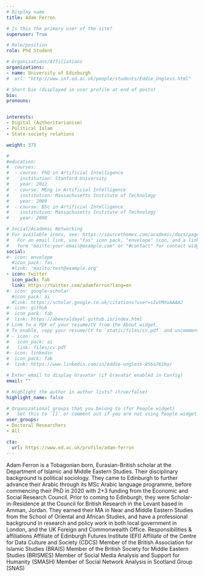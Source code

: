 ```yaml
---
# Display name
title: Adam Ferron		

# Is this the primary user of the site?
superuser: True 

# Role/position
role: Phd Student

# Organizations/Affiliations
organizations:
- name: University of Edinburgh
#  url: "http://www.inf.ed.ac.uk/people/students/Eddie_Ungless.html"

# Short bio (displayed in user profile at end of posts)
bio: 
pronouns: 


interests:
- Digital (Authoritarianism)
- Political Islam
- State-society relations

weight: 375

#
#education:
#  courses:
#  - course: PhD in Artificial Intelligence
#    institution: Stanford University
#    year: 2012
#  - course: MEng in Artificial Intelligence
#    institution: Massachusetts Institute of Technology
#    year: 2009
#  - course: BSc in Artificial Intelligence
#    institution: Massachusetts Institute of Technology
#    year: 2008

# Social/Academic Networking
# For available icons, see: https://sourcethemes.com/academic/docs/page-builder/#icons
#   For an email link, use "fas" icon pack, "envelope" icon, and a link in the
#   form "mailto:your-email@example.com" or "#contact" for contact widget.
social:
#- icon: envelope
  #icon_pack: fas
  #link: 'mailto:test@example.org'
- icon: twitter
  icon_pack: fab
  link: https://twitter.com/adamferron?lang=en
#- icon: google-scholar
  #icon_pack: ai
  #link: https://scholar.google.co.uk/citations?user=sIwtMXoAAAAJ
#- icon: github
#  icon_pack: fab
#  link: https://abeeraldayel.github.io/index.html
# Link to a PDF of your resume/CV from the About widget.
# To enable, copy your resume/CV to `static/files/cv.pdf` and uncomment the lines below.
# - icon: cv
#   icon_pack: ai
#   link: files/cv.pdf
#- icon: linkedin
#  icon_pack: fab
#  link: https://www.linkedin.com/in/eddie-ungless-85ba761ba/ 

# Enter email to display Gravatar (if Gravatar enabled in Config)
email: ""

# Highlight the author in author lists? (true/false)
highlight_name: false

# Organizational groups that you belong to (for People widget)
#   Set this to `[]` or comment out if you are not using People widget.
user_groups:
- Doctoral Researchers 
- All 

cta:
  url: https://www.ed.ac.uk/profile/adam-ferron
---
```


Adam Ferron is a Tobagonian born, Eurasian-British scholar at the Department of Islamic and Middle Eastern Studies. Their disciplinary background is political sociology. They came to Edinburgh to further advance their Arabic through its MSc Arabic language programme, before commencing their PhD in 2020 with 2+3 funding from the Economic and Social Research Council. Prior to coming to Edinburgh, they were Scholar-in-Residence at the Council for British Research in the Levant based in Amman, Jordan. They earned their MA in Near and Middle Eastern Studies from the School of Oriental and African Studies, and have a professional background in research and policy work in both local government in London, and the UK Foreign and Commonwealth Office.
Responsibilities & affiliations
Affiliate of Edinburgh Futures Institute (EFI)
Affiliate of the Centre for Data Culture and Society (CDCS) 
Member of the British Association for Islamic Studies (BRAIS)
Member of the British Society for Middle Eastern Studies (BRISMES)
Member of Social Media Analysis and Support for Humanity (SMASH)
Member of Social Network Analysis in Scotland Group (SNAS)
